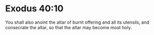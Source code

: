 # Exodus 40:10

You shall also anoint the altar of burnt offering and all its utensils, and consecrate the altar, so that the altar may become most holy.
